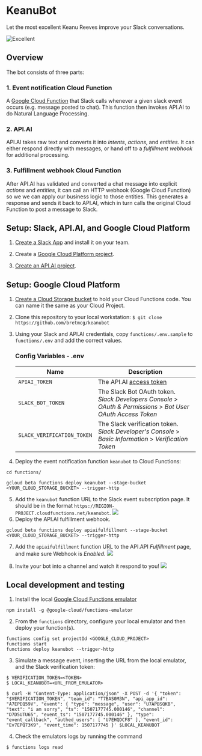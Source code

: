 # KeanuBot

Let the most excellent Keanu Reeves improve your Slack conversations.

![Excellent](https://cloud.githubusercontent.com/assets/35968/23574957/3c4cd150-003a-11e7-96c2-2a3e0df7df2c.png)

## Overview
The bot consists of three parts:

### 1. Event notification Cloud Function
A [Google Cloud Function](https://cloud.google.com/functions)
that Slack calls whenever a given slack event occurs (e.g. message
posted to chat). This function then invokes API.AI to do Natural
Language Processing.

### 2. API.AI
API.AI takes raw text and converts it into _intents_, _actions_,
and _entities_. It can either respond directly with messages, or
hand off to a _fulfillment webhook_ for additional processing.

### 3. Fulfillment webhook Cloud Function
After API.AI has validated and converted a chat message into
explicit _actions_ and _entities_, it can call an HTTP webhook
(Google Cloud Function) so we we can apply our business logic
to those entities. This generates a response and sends it back
to API.AI, which in turn calls the original Cloud Function to post
a message to Slack.


## Setup: Slack, API.AI, and Google Cloud Platform

1. [Create a Slack App](./docs/slack.md) and install it on your team.

1. Create a [Google Cloud Platform project](https://console.cloud.google.com).

1. [Create an API.AI project](./docs/apiai.md).

## Setup: Google Cloud Platform

1. [Create a Cloud Storage bucket](https://console.cloud.google.com/storage/create-bucket) to hold your Cloud Functions code. You can name it the same as your Cloud Project.

1. Clone this repository to your local workstation:
```$ git clone https://github.com/bretmcg/keanubot ```
1. Using your Slack and API.AI credentials, copy `functions/.env.sample` to
`functions/.env` and add the correct values.

    ### Config Variables - .env
    Name | Description
    ---|---
    `APIAI_TOKEN` | The API.AI [access token](https://docs.api.ai/docs/authentication)
    `SLACK_BOT_TOKEN` | The Slack Bot OAuth token. _Slack Developers Console_ > _OAuth & Permissions_ > _Bot User OAuth Access Token_
    `SLACK_VERIFICATION_TOKEN` | The Slack verification token. _Slack Developer's Console_ > _Basic Information_ > _Verification Token_

1. Deploy the event notification function `keanubot` to Cloud Functions:
```
cd functions/
```
```
gcloud beta functions deploy keanubot --stage-bucket <YOUR_CLOUD_STORAGE_BUCKET> --trigger-http
```
5. Add the ```keanubot``` function URL to the Slack event subscription page. It should be in the format `https://REGION-PROJECT.cloudfunctions.net/keanubot`.
![](./docs/img/slack_add_event_subscription_url.png)
1. Deploy the API.AI fulfillment webhook.
```
gcloud beta functions deploy apiaifulfillment --stage-bucket <YOUR_CLOUD_STORAGE_BUCKET> --trigger-http
```
7. Add the ```apiaifulfillment``` function URL to the API.API *Fulfillment* page, and make sure Webhook is *Enabled.*
![](./docs/img/apiai_fulfillment.png)

1. Invite your bot into a channel and watch it respond to you!
![](https://cloud.githubusercontent.com/assets/35968/23574948/14166368-003a-11e7-94ed-1cf585dbb2e8.png)

## Local development and testing
1. Install the local [Google Cloud Functions emulator](https://github.com/GoogleCloudPlatform/cloud-functions-emulator)
```
npm install -g @google-cloud/functions-emulator
```
2. From the ```functions``` directory, configure your local emulator and then deploy your function(s).
```
functions config set projectId <GOOGLE_CLOUD_PROJECT>
functions start
functions deploy keanubot --trigger-http
```
3. Simulate a message event, inserting the URL from the local emulator, and the Slack verification token:
```
$ VERIFICATION_TOKEN=<TOKEN>
$ LOCAL_KEANUBOT=<URL_FROM_EMULATOR>
```
```
$ curl -H "Content-Type: application/json" -X POST -d '{ "token": "$VERIFICATION_TOKEN", "team_id": "T7BAS0M3N", "api_app_id": "A7EPEQ59V", "event": { "type": "message", "user": "U7APBSQKB", "text": "i am sorry", "ts": "1507177745.000146", "channel": "D7D5UTU65", "event_ts": "1507177745.000146" }, "type": "event_callback", "authed_users": [ "U7EHQDCF8" ], "event_id": "Ev7EPQ73K9", "event_time": 1507177745 }' $LOCAL_KEANUBOT
```
4. Check the emulators logs by running the command
```
$ functions logs read
```

